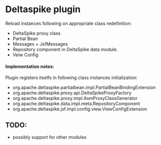 Deltaspike plugin
==================
Reload instances following on appropriate class redefinition:
* DeltaSpike proxy class
* Partial Bean
* Messages + JsfMessages
* Repository component in DeltaSpike data module.
* Veiw Config

#### Implementation notes:
Plugin registers itselfs in following class instances initialization:
* org.apache.deltaspike.partialbean.impl.PartialBeanBindingExtension
* org.apache.deltaspike.proxy.api.DeltaSpikeProxyFactory
* org.apache.deltaspike.proxy.impl.AsmProxyClassGenerator
* org.apache.deltaspike.data.impl.meta.RepositoryComponent
* org.apache.deltaspike.jsf.impl.config.view.ViewConfigExtension

## TODO:
* possibly support for other modules
